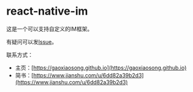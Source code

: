 # react-native-im

这是一个可以支持自定义的IM框架。

有疑问可以发[Issue](https://github.com/gaoxiaosong/react-native-im/issues)。

联系方式：

* 主页：[https://gaoxiaosong.github.io](https://gaoxiaosong.github.io)
* 简书：[https://www.jianshu.com/u/6dd82a39b2d3](https://www.jianshu.com/u/6dd82a39b2d3)
